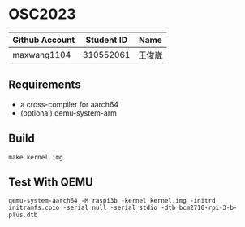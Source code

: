 # OSC2023

| Github Account | Student ID | Name          |
|----------------|------------|---------------|
| maxwang1104 | 310552061    | 王俊崴 |

## Requirements

* a cross-compiler for aarch64
* (optional) qemu-system-arm

## Build 

```
make kernel.img
```

## Test With QEMU

```
qemu-system-aarch64 -M raspi3b -kernel kernel.img -initrd initramfs.cpio -serial null -serial stdio -dtb bcm2710-rpi-3-b-plus.dtb
```
